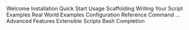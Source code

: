 Welcome
Installation
Quick Start
Usage
  Scaffolding
  Writing Your Script
Examples
  Real World Examples
Configuration Reference
  Command
  ...
Advanced Features
  Extensible Scripts
  Bash Completion